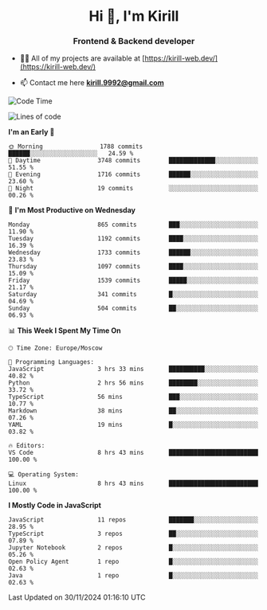 <h1 align="center">Hi 👋, I'm Kirill</h1>
<h3 align="center">Frontend & Backend developer</h3>

- 👨‍💻 All of my projects are available at [https://kirill-web.dev/](https://kirill-web.dev/)

- 📫 Contact me here **kirill.9992@gmail.com**











<!--START_SECTION:waka-->
![Code Time](http://img.shields.io/badge/Code%20Time-2%2C049%20hrs%2054%20mins-blue)

![Lines of code](https://img.shields.io/badge/From%20Hello%20World%20I%27ve%20Written-5.0%20million%20lines%20of%20code-blue)

**I'm an Early 🐤** 

```text
🌞 Morning                1788 commits        ██████░░░░░░░░░░░░░░░░░░░   24.59 % 
🌆 Daytime                3748 commits        █████████████░░░░░░░░░░░░   51.55 % 
🌃 Evening                1716 commits        ██████░░░░░░░░░░░░░░░░░░░   23.60 % 
🌙 Night                  19 commits          ░░░░░░░░░░░░░░░░░░░░░░░░░   00.26 % 
```
📅 **I'm Most Productive on Wednesday** 

```text
Monday                   865 commits         ███░░░░░░░░░░░░░░░░░░░░░░   11.90 % 
Tuesday                  1192 commits        ████░░░░░░░░░░░░░░░░░░░░░   16.39 % 
Wednesday                1733 commits        ██████░░░░░░░░░░░░░░░░░░░   23.83 % 
Thursday                 1097 commits        ████░░░░░░░░░░░░░░░░░░░░░   15.09 % 
Friday                   1539 commits        █████░░░░░░░░░░░░░░░░░░░░   21.17 % 
Saturday                 341 commits         █░░░░░░░░░░░░░░░░░░░░░░░░   04.69 % 
Sunday                   504 commits         ██░░░░░░░░░░░░░░░░░░░░░░░   06.93 % 
```


📊 **This Week I Spent My Time On** 

```text
🕑︎ Time Zone: Europe/Moscow

💬 Programming Languages: 
JavaScript               3 hrs 33 mins       ██████████░░░░░░░░░░░░░░░   40.82 % 
Python                   2 hrs 56 mins       ████████░░░░░░░░░░░░░░░░░   33.72 % 
TypeScript               56 mins             ███░░░░░░░░░░░░░░░░░░░░░░   10.77 % 
Markdown                 38 mins             ██░░░░░░░░░░░░░░░░░░░░░░░   07.26 % 
YAML                     19 mins             █░░░░░░░░░░░░░░░░░░░░░░░░   03.82 % 

🔥 Editors: 
VS Code                  8 hrs 43 mins       █████████████████████████   100.00 % 

💻 Operating System: 
Linux                    8 hrs 43 mins       █████████████████████████   100.00 % 
```

**I Mostly Code in JavaScript** 

```text
JavaScript               11 repos            ███████░░░░░░░░░░░░░░░░░░   28.95 % 
TypeScript               3 repos             ██░░░░░░░░░░░░░░░░░░░░░░░   07.89 % 
Jupyter Notebook         2 repos             █░░░░░░░░░░░░░░░░░░░░░░░░   05.26 % 
Open Policy Agent        1 repo              █░░░░░░░░░░░░░░░░░░░░░░░░   02.63 % 
Java                     1 repo              █░░░░░░░░░░░░░░░░░░░░░░░░   02.63 % 
```




 Last Updated on 30/11/2024 01:16:10 UTC
<!--END_SECTION:waka-->
